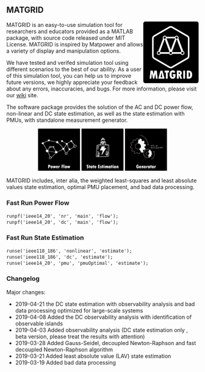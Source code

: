 ## MATGRID


<a href="https://github.com/mcosovic/MATGRID/wiki/MATGRID"><img align="right" width="145" src="/doc/figures/logo.png" /></a>

MATGRID is an easy-to-use simulation tool for researchers and educators provided as a MATLAB package, with source code released under MIT License. MATGRID is inspired by Matpower and allows a variety of display and manipulation options.

We have tested and verifed simulation tool using different scenarios to the best of our ability. As a user of this simulation tool, you can help us to improve future versions, we highly appreciate your feedback about any errors, inaccuracies, and bugs. For more information, please visit our [wiki](https://github.com/mcosovic/MATGRID/wiki/MATGRID) site.

The software package provides the solution of the AC and DC power flow, non-linear and DC state estimation, as well as the state estimation with PMUs, with standalone measurement generator.

<p align="middle"><a href="https://github.com/mcosovic/MATGRID/wiki/Power-Flow" itemprop="contentUrl" data-size="600x400"> <img src="/doc/figures/modulepf.png" width="110"></a> <a href="https://github.com/mcosovic/MATGRID/wiki/State-Estimation" itemprop="contentUrl" data-size="600x400"> <img src="/doc/figures/modulese.png" width="110"></a> <a href="https://github.com/mcosovic/MATGRID/wiki/Measurement-Generator" itemprop="contentUrl" data-size="600x400"> <img src="/doc/figures/modulemg.png" width="110"></a></p>
  
MATGRID includes, inter alia, the weighted least-squares and least absolute values state estimation, optimal PMU placement, and bad data processing.  
  
###  Fast Run Power Flow
```
runpf('ieee14_20', 'nr', 'main', 'flow');
runpf('ieee14_20', 'dc', 'main', 'flow');
```

###  Fast Run State Estimation
```
runse('ieee118_186', 'nonlinear', 'estimate');
runse('ieee118_186', 'dc', 'estimate');
runse('ieee14_20', 'pmu', 'pmuOptimal', 'estimate');
```

###  Changelog
Major changes:
- 2019-04-21 the DC state estimation with observability analysis and bad data processing optimized for large-scale systems 
- 2019-04-08 Added the DC observability analysis with identification of observable islands
- 2019-04-03 Added observability analysis (DC state estimation only , beta version, please treat the results with attention)
- 2019-03-28 Added Gauss-Seidel, decoupled Newton-Raphson and fast decoupled Newton-Raphson algorithm
- 2019-03-21 Added least absolute value (LAV) state estimation
- 2019-03-19 Added bad data processing
